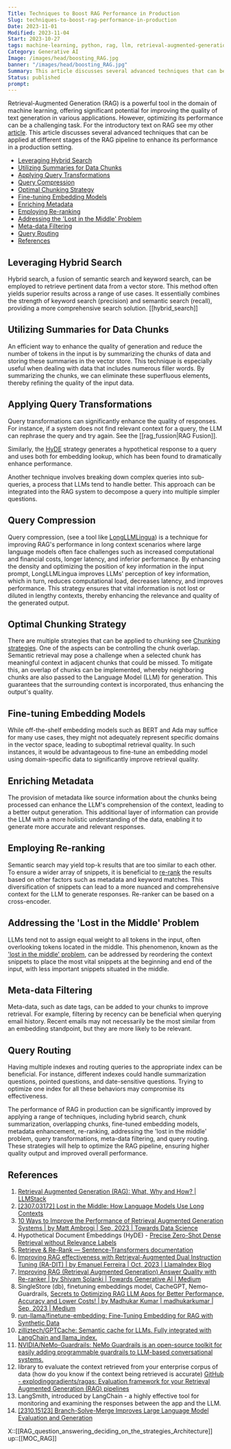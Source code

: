 ```yaml
---
Title: Techniques to Boost RAG Performance in Production
Slug: techniques-to-boost-rag-performance-in-production
Date: 2023-11-01
Modified: 2023-11-04
Start: 2023-10-27
tags: machine-learning, python, rag, llm, retrieval-augmented-generation, re-ranking, 
Category: Generative AI
Image: /images/head/boosting_RAG.jpg
banner: "/images/head/boosting_RAG.jpg"
Summary: This article discusses several advanced techniques that can be applied at different stages of the RAG pipeline to enhance its performance in a production setting.
Status: published
prompt:
---
```

Retrieval-Augmented Generation (RAG) is a powerful tool in the domain of machine learning, offering significant potential for improving the quality of text generation in various applications. However, optimizing its performance can be a challenging task. For the introductory text on RAG see my other [article](https://safjan.com/understanding-retrieval-augmented-generation-rag-empowering-llms/). This article discusses several advanced techniques that can be applied at different stages of the RAG pipeline to enhance its performance in a production setting.

<!-- MarkdownTOC levels="2,3" autolink="true" autoanchor="true" -->

- [Leveraging Hybrid Search](#leveraging-hybrid-search)
- [Utilizing Summaries for Data Chunks](#utilizing-summaries-for-data-chunks)
- [Applying Query Transformations](#applying-query-transformations)
- [Query Compression](#query-compression)
- [Optimal Chunking Strategy](#optimal-chunking-strategy)
- [Fine-tuning Embedding Models](#fine-tuning-embedding-models)
- [Enriching Metadata](#enriching-metadata)
- [Employing Re-ranking](#employing-re-ranking)
- [Addressing the 'Lost in the Middle' Problem](#addressing-the-lost-in-the-middle-problem)
- [Meta-data Filtering](#meta-data-filtering)
- [Query Routing](#query-routing)
- [References](#references)

<!-- /MarkdownTOC -->

<a id="leveraging-hybrid-search"></a>

## Leveraging Hybrid Search

Hybrid search, a fusion of semantic search and keyword search, can be employed to retrieve pertinent data from a vector store. This method often yields superior results across a range of use cases. It essentially combines the strength of keyword search (precision) and semantic search (recall), providing a more comprehensive search solution.
[[hybrid_search]]

<a id="utilizing-summaries-for-data-chunks"></a>

## Utilizing Summaries for Data Chunks

An efficient way to enhance the quality of generation and reduce the number of tokens in the input is by summarizing the chunks of data and storing these summaries in the vector store. This technique is especially useful when dealing with data that includes numerous filler words. By summarizing the chunks, we can eliminate these superfluous elements, thereby refining the quality of the input data.
<a id="query-compression"></a>

<a id="applying-query-transformations"></a>

## Applying Query Transformations

Query transformations can significantly enhance the quality of responses. For instance, if a system does not find relevant context for a query, the LLM can rephrase the query and try again. See the [[rag_fussion|RAG Fusion]].

Similarly, the [HyDE](http://boston.lti.cs.cmu.edu/luyug/HyDE/HyDE.pdf) strategy generates a hypothetical response to a query and uses both for embedding lookup, which has been found to dramatically enhance performance.

Another technique involves breaking down complex queries into sub-queries, a process that LLMs tend to handle better. This approach can be integrated into the RAG system to decompose a query into multiple simpler questions.

<a id="query-compression"></a>

## Query Compression

Query compression, (see a tool like [LongLLMLingua](https://www.microsoft.com/en-us/research/project/llmlingua/longllmlingua/)) is a technique for improving RAG's performance in long context scenarios where large language models often face challenges such as increased computational and financial costs, longer latency, and inferior performance. By enhancing the density and optimizing the position of key information in the input prompt, LongLLMLingua improves LLMs' perception of key information, which in turn, reduces computational load, decreases latency, and improves performance. This strategy ensures that vital information is not lost or diluted in lengthy contexts, thereby enhancing the relevance and quality of the generated output.
<a id="optimal-chunking-strategy"></a>

## Optimal Chunking Strategy

There are multiple strategies that can be applied to chunking see [Chunking strategies](https://safjan.com/from-fixed-size-to-nlp-chunking-a-deep-dive-into-text-chunking-techniques/#from-fixed-size-to-nlp-chunking-a-deep-dive-into-text-chunking-techniques). One of the aspects can be controlling the chunk overlap. Semantic retrieval may pose a challenge when a selected chunk has meaningful context in adjacent chunks that could be missed. To mitigate this, an overlap of chunks can be implemented, whereby neighboring chunks are also passed to the Language Model (LLM) for generation. This guarantees that the surrounding context is incorporated, thus enhancing the output's quality.

<a id="fine-tuning-embedding-models"></a>

## Fine-tuning Embedding Models

While off-the-shelf embedding models such as BERT and Ada may suffice for many use cases, they might not adequately represent specific domains in the vector space, leading to suboptimal retrieval quality. In such instances, it would be advantageous to fine-tune an embedding model using domain-specific data to significantly improve retrieval quality.

<a id="enriching-metadata"></a>

## Enriching Metadata

The provision of metadata like source information about the chunks being processed can enhance the LLM's comprehension of the context, leading to a better output generation. This additional layer of information can provide the LLM with a more holistic understanding of the data, enabling it to generate more accurate and relevant responses.

<a id="employing-re-ranking"></a>

## Employing Re-ranking

Semantic search may yield top-k results that are too similar to each other. To ensure a wider array of snippets, it is beneficial to [re-rank](https://www.sbert.net/examples/applications/retrieve_rerank/README.html) the results based on other factors such as metadata and keyword matches. This diversification of snippets can lead to a more nuanced and comprehensive context for the LLM to generate responses. Re-ranker can be based on a cross-encoder.

<a id="addressing-the-lost-in-the-middle-problem"></a>

## Addressing the 'Lost in the Middle' Problem

LLMs tend not to assign equal weight to all tokens in the input, often overlooking tokens located in the middle. This phenomenon, known as the ['lost in the middle' problem](https://arxiv.org/abs/2307.03172), can be addressed by reordering the context snippets to place the most vital snippets at the beginning and end of the input, with less important snippets situated in the middle.

<a id="meta-data-filtering"></a>

## Meta-data Filtering

Meta-data, such as date tags, can be added to your chunks to improve retrieval. For example, filtering by recency can be beneficial when querying email history. Recent emails may not necessarily be the most similar from an embedding standpoint, but they are more likely to be relevant.

<a id="query-routing"></a>

## Query Routing

Having multiple indexes and routing queries to the appropriate index can be beneficial. For instance, different indexes could handle summarization questions, pointed questions, and date-sensitive questions. Trying to optimize one index for all these behaviors may compromise its effectiveness.

The performance of RAG in production can be significantly improved by applying a range of techniques, including hybrid search, chunk summarization, overlapping chunks, fine-tuned embedding models, metadata enhancement, re-ranking, addressing the 'lost in the middle' problem, query transformations, meta-data filtering, and query routing. These strategies will help to optimize the RAG pipeline, ensuring higher quality output and improved overall performance.

<a id="references"></a>

## References

1. [Retrieval Augmented Generation (RAG): What, Why and How? | LLMStack](https://llmstack.ai/blog/retrieval-augmented-generation)
2. [[2307.03172] Lost in the Middle: How Language Models Use Long Contexts](https://arxiv.org/abs/2307.03172)
3. [10 Ways to Improve the Performance of Retrieval Augmented Generation Systems | by Matt Ambrogi | Sep, 2023 | Towards Data Science](https://towardsdatascience.com/10-ways-to-improve-the-performance-of-retrieval-augmented-generation-systems-5fa2cee7cd5c)
4. Hypothetical Document Embeddings (HyDE) - [Precise Zero-Shot Dense Retrieval without Relevance Labels](http://boston.lti.cs.cmu.edu/luyug/HyDE/HyDE.pdf)
5. [Retrieve & Re-Rank — Sentence-Transformers documentation](https://www.sbert.net/examples/applications/retrieve_rerank/README.html)
6. [Improving RAG effectiveness with Retrieval-Augmented Dual Instruction Tuning (RA-DIT) | by Emanuel Ferreira | Oct, 2023 | LlamaIndex Blog](https://blog.llamaindex.ai/improving-rag-effectiveness-with-retrieval-augmented-dual-instruction-tuning-ra-dit-01e73116655d)
7. [Improving RAG (Retrieval Augmented Generation) Answer Quality with Re-ranker | by Shivam Solanki | Towards Generative AI | Medium](https://medium.com/towards-generative-ai/improving-rag-retrieval-augmented-generation-answer-quality-with-re-ranker-55a19931325)
8. SingleStore (db), finetuning embeddings model, CacheGPT, Nemo-Guardrails, [Secrets to Optimizing RAG LLM Apps for Better Performance, Accuracy and Lower Costs! | by Madhukar Kumar | madhukarkumar | Sep, 2023 | Medium](https://madhukarkumar.medium.com/secrets-to-optimizing-rag-llm-apps-for-better-accuracy-performance-and-lower-cost-da1014127c0a)
9. [run-llama/finetune-embedding: Fine-Tuning Embedding for RAG with Synthetic Data](https://github.com/run-llama/finetune-embedding)
10. [zilliztech/GPTCache: Semantic cache for LLMs. Fully integrated with LangChain and llama\_index.](https://github.com/zilliztech/GPTCache)
11. [NVIDIA/NeMo-Guardrails: NeMo Guardrails is an open-source toolkit for easily adding programmable guardrails to LLM-based conversational systems.](https://github.com/NVIDIA/NeMo-Guardrails)
12. library to evaluate the context retrieved from your enterprise corpus of data (how do you know if the context being retrieved is accurate) [GitHub - explodinggradients/ragas: Evaluation framework for your Retrieval Augmented Generation (RAG) pipelines](https://github.com/explodinggradients/ragas)
13. LangSmith, introduced by LangChain - a highly effective tool for monitoring and examining the responses between the app and the LLM.
14. [[2310.15123] Branch-Solve-Merge Improves Large Language Model Evaluation and Generation](https://arxiv.org/abs/2310.15123)

X::[[RAG_question_answering_deciding_on_the_strategies_Architecture]]
up::[[MOC_RAG]]
